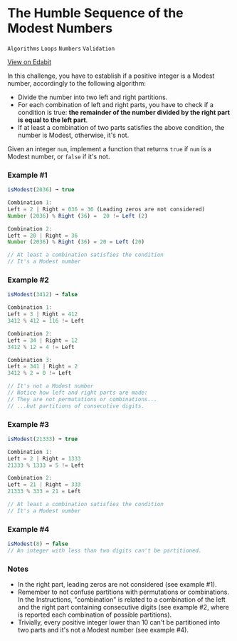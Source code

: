 # The Humble Sequence of the Modest Numbers

`Algorithms` `Loops` `Numbers` `Validation`

[View on Edabit](https://edabit.com/challenge/Z5tC9uqQrNioT2dLm)

In this challenge, you have to establish if a positive integer is a Modest number, accordingly to the following algorithm:

- Divide the number into two left and right partitions.
- For each combination of left and right parts, you have to check if a condition is true: **the remainder of the number divided by the right part is equal to the left part**.
- If at least a combination of two parts satisfies the above condition, the number is Modest, otherwise, it's not.

Given an integer `num`, implement a function that returns `true` if `num` is a Modest number, or `false` if it's not.

### Example #1

```js
isModest(2036) ➞ true

Combination 1:
Left = 2 | Right = 036 = 36 (Leading zeros are not considered)
Number (2036) % Right (36) =  20 != Left (2)

Combination 2:
Left = 20 | Right = 36
Number (2036) % Right (36) = 20 = Left (20)

// At least a combination satisfies the condition
// It's a Modest number
```

### Example #2

```js
isModest(3412) ➞ false

Combination 1:
Left = 3 | Right = 412
3412 % 412 = 116 != Left

Combination 2:
Left = 34 | Right = 12
3412 % 12 = 4 != Left

Combination 3:
Left = 341 | Right = 2
3412 % 2 = 0 != Left

// It's not a Modest number
// Notice how left and right parts are made:
// They are not permutations or combinations...
// ...but partitions of consecutive digits.
```

### Example #3

```js
isModest(21333) ➞ true

Combination 1:
Left = 2 | Right = 1333
21333 % 1333 = 5 != Left

Combination 2:
Left = 21 | Right = 333
21333 % 333 = 21 = Left

// At least a combination satisfies the condition
// It's a Modest number
```

### Example #4

```js
isModest(8) ➞ false
// An integer with less than two digits can't be partitioned.
```

### Notes

- In the right part, leading zeros are not considered (see example #1).
- Remember to not confuse partitions with permutations or combinations. In the Instructions, "combination" is related to a combination of the left and the right part containing consecutive digits (see example #2, where is reported each combination of possible partitions).
- Trivially, every positive integer lower than 10 can't be partitioned into two parts and it's not a Modest number (see example #4).
